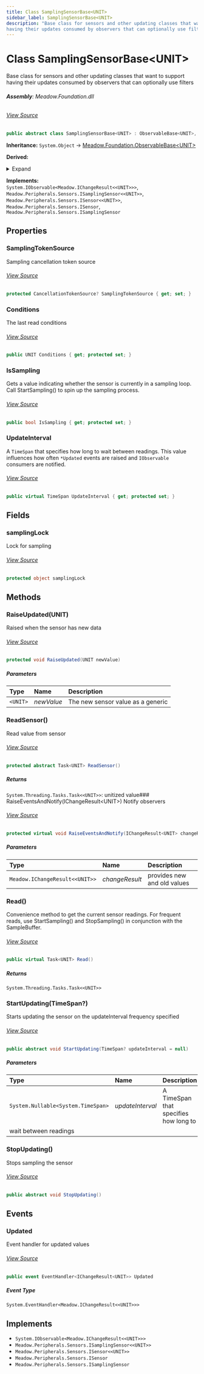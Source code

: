 ```yaml
---
title: Class SamplingSensorBase<UNIT>
sidebar_label: SamplingSensorBase<UNIT>
description: "Base class for sensors and other updating classes that want to support
having their updates consumed by observers that can optionally use filters"
---
```

# Class SamplingSensorBase&lt;UNIT&gt;
Base class for sensors and other updating classes that want to support
having their updates consumed by observers that can optionally use filters

###### **Assembly**: Meadow.Foundation.dll
###### [View Source](https://github.com/WildernessLabs/Meadow.Foundation.git/blob/develop/Source/Meadow.Foundation.Core/SamplingSensorBase.cs#L13)
```csharp title="Declaration"
public abstract class SamplingSensorBase<UNIT> : ObservableBase<UNIT>, IObservable<IChangeResult<UNIT>>, ISamplingSensor<UNIT>, ISensor<UNIT>, ISensor, ISamplingSensor where UNIT : struct
```
**Inheritance:** `System.Object` -> [Meadow.Foundation.ObservableBase&lt;UNIT&gt;](../Meadow.Foundation/ObservableBase`UNIT`)

**Derived:**  

<details><summary>Expand</summary>

[Meadow.Foundation.PollingSensorBase&lt;UNIT&gt;](../Meadow.Foundation/PollingSensorBase`UNIT`), [Meadow.Foundation.Sensors.Base.AnalogSamplingBase](../Meadow.Foundation.Sensors.Base/AnalogSamplingBase), [Meadow.Foundation.Sensors.Distance.Hcsr04](../Meadow.Foundation.Sensors.Distance/Hcsr04), [Meadow.Foundation.Sensors.Environmental.AnalogWaterLevel](../Meadow.Foundation.Sensors.Environmental/AnalogWaterLevel), [Meadow.Foundation.Sensors.Environmental.AtlasScientificGravityDOMeter](../Meadow.Foundation.Sensors.Environmental/AtlasScientificGravityDOMeter), [Meadow.Foundation.Sensors.Environmental.MiniPID2](../Meadow.Foundation.Sensors.Environmental/MiniPID2), [Meadow.Foundation.Sensors.Hid.AnalogJoystick](../Meadow.Foundation.Sensors.Hid/AnalogJoystick), [Meadow.Foundation.Sensors.Hid.As5013](../Meadow.Foundation.Sensors.Hid/As5013), [Meadow.Foundation.Sensors.Light.Alspt19315C](../Meadow.Foundation.Sensors.Light/Alspt19315C), [Meadow.Foundation.Sensors.Light.AnalogLightSensor](../Meadow.Foundation.Sensors.Light/AnalogLightSensor), [Meadow.Foundation.Sensors.Light.AnalogSolarIntensityGauge](../Meadow.Foundation.Sensors.Light/AnalogSolarIntensityGauge), [Meadow.Foundation.Sensors.Moisture.Capacitive](../Meadow.Foundation.Sensors.Moisture/Capacitive), [Meadow.Foundation.Sensors.Power.CurrentTransducer](../Meadow.Foundation.Sensors.Power/CurrentTransducer), [Meadow.Foundation.Sensors.Temperature.AnalogTemperature](../Meadow.Foundation.Sensors.Temperature/AnalogTemperature), [Meadow.Foundation.Sensors.Temperature.Thermistor](../Meadow.Foundation.Sensors.Temperature/Thermistor), [Meadow.Foundation.Sensors.Weather.SwitchingRainGauge](../Meadow.Foundation.Sensors.Weather/SwitchingRainGauge), [Meadow.Foundation.Sensors.Weather.WindVane](../Meadow.Foundation.Sensors.Weather/WindVane)
</details>



**Implements:**  
`System.IObservable<Meadow.IChangeResult<<UNIT>>>`, `Meadow.Peripherals.Sensors.ISamplingSensor<<UNIT>>`, `Meadow.Peripherals.Sensors.ISensor<<UNIT>>`, `Meadow.Peripherals.Sensors.ISensor`, `Meadow.Peripherals.Sensors.ISamplingSensor`

## Properties
### SamplingTokenSource
Sampling cancellation token source
###### [View Source](https://github.com/WildernessLabs/Meadow.Foundation.git/blob/develop/Source/Meadow.Foundation.Core/SamplingSensorBase.cs#L42)
```csharp title="Declaration"
protected CancellationTokenSource? SamplingTokenSource { get; set; }
```
### Conditions
The last read conditions
###### [View Source](https://github.com/WildernessLabs/Meadow.Foundation.git/blob/develop/Source/Meadow.Foundation.Core/SamplingSensorBase.cs#L47)
```csharp title="Declaration"
public UNIT Conditions { get; protected set; }
```
### IsSampling
Gets a value indicating whether the sensor is currently in a sampling
loop. Call StartSampling() to spin up the sampling process.
###### [View Source](https://github.com/WildernessLabs/Meadow.Foundation.git/blob/develop/Source/Meadow.Foundation.Core/SamplingSensorBase.cs#L54)
```csharp title="Declaration"
public bool IsSampling { get; protected set; }
```
### UpdateInterval
A `TimeSpan` that specifies how long to
wait between readings. This value influences how often `*Updated`
events are raised and `IObservable` consumers are notified.
###### [View Source](https://github.com/WildernessLabs/Meadow.Foundation.git/blob/develop/Source/Meadow.Foundation.Core/SamplingSensorBase.cs#L61)
```csharp title="Declaration"
public virtual TimeSpan UpdateInterval { get; protected set; }
```
## Fields
### samplingLock
Lock for sampling
###### [View Source](https://github.com/WildernessLabs/Meadow.Foundation.git/blob/develop/Source/Meadow.Foundation.Core/SamplingSensorBase.cs#L32)
```csharp title="Declaration"
protected object samplingLock
```
## Methods
### RaiseUpdated(UNIT)
Raised when the sensor has new data
###### [View Source](https://github.com/WildernessLabs/Meadow.Foundation.git/blob/develop/Source/Meadow.Foundation.Core/SamplingSensorBase.cs#L22)
```csharp title="Declaration"
protected void RaiseUpdated(UNIT newValue)
```

##### Parameters

| Type | Name | Description |
|:--- |:--- |:--- |
| `<UNIT>` | *newValue* | The new sensor value as a generic |

### ReadSensor()
Read value from sensor
###### [View Source](https://github.com/WildernessLabs/Meadow.Foundation.git/blob/develop/Source/Meadow.Foundation.Core/SamplingSensorBase.cs#L67)
```csharp title="Declaration"
protected abstract Task<UNIT> ReadSensor()
```

##### Returns

`System.Threading.Tasks.Task<<UNIT>>`: unitized value### RaiseEventsAndNotify(IChangeResult&lt;UNIT&gt;)
Notify observers
###### [View Source](https://github.com/WildernessLabs/Meadow.Foundation.git/blob/develop/Source/Meadow.Foundation.Core/SamplingSensorBase.cs#L73)
```csharp title="Declaration"
protected virtual void RaiseEventsAndNotify(IChangeResult<UNIT> changeResult)
```

##### Parameters

| Type | Name | Description |
|:--- |:--- |:--- |
| `Meadow.IChangeResult<<UNIT>>` | *changeResult* | provides new and old values |

### Read()
Convenience method to get the current sensor readings. For frequent reads, use
StartSampling() and StopSampling() in conjunction with the SampleBuffer.
###### [View Source](https://github.com/WildernessLabs/Meadow.Foundation.git/blob/develop/Source/Meadow.Foundation.Core/SamplingSensorBase.cs#L83)
```csharp title="Declaration"
public virtual Task<UNIT> Read()
```

##### Returns

`System.Threading.Tasks.Task<<UNIT>>`
### StartUpdating(TimeSpan?)
Starts updating the sensor on the updateInterval frequency specified
###### [View Source](https://github.com/WildernessLabs/Meadow.Foundation.git/blob/develop/Source/Meadow.Foundation.Core/SamplingSensorBase.cs#L93)
```csharp title="Declaration"
public abstract void StartUpdating(TimeSpan? updateInterval = null)
```

##### Parameters

| Type | Name | Description |
|:--- |:--- |:--- |
| `System.Nullable<System.TimeSpan>` | *updateInterval* | A TimeSpan that specifies how long to
    wait between readings |

### StopUpdating()
Stops sampling the sensor
###### [View Source](https://github.com/WildernessLabs/Meadow.Foundation.git/blob/develop/Source/Meadow.Foundation.Core/SamplingSensorBase.cs#L98)
```csharp title="Declaration"
public abstract void StopUpdating()
```
## Events
### Updated
Event handler for updated values
###### [View Source](https://github.com/WildernessLabs/Meadow.Foundation.git/blob/develop/Source/Meadow.Foundation.Core/SamplingSensorBase.cs#L37)
```csharp title="Declaration"
public event EventHandler<IChangeResult<UNIT>> Updated
```
##### Event Type
`System.EventHandler<Meadow.IChangeResult<<UNIT>>>`

## Implements

* `System.IObservable<Meadow.IChangeResult<<UNIT>>>`
* `Meadow.Peripherals.Sensors.ISamplingSensor<<UNIT>>`
* `Meadow.Peripherals.Sensors.ISensor<<UNIT>>`
* `Meadow.Peripherals.Sensors.ISensor`
* `Meadow.Peripherals.Sensors.ISamplingSensor`
